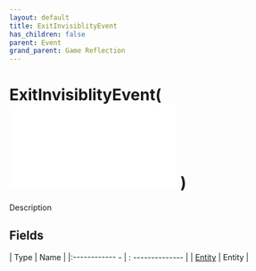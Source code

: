 ```yaml
---
layout: default
title: ExitInvisiblityEvent
has_children: false
parent: Event
grand_parent: Game Reflection
---
```

# ExitInvisiblityEvent( ![ EntityEventBase ](game-reflection/events/entity_event_base.md) )
Description 

## Fields
| Type | Name |
|:------------ - | : -------------- |
| [Entity](game-reflection/classes/entity.md) | Entity |
